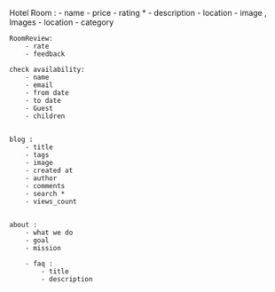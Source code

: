 Hotel 
     Room : 
        - name
        - price
        - rating *
        - description 
        - location 
        - image  , Images
        - location 
        - category

    RoomReview:
        - rate
        - feedback

    check availability:
        - name
        - email 
        - from date
        - to date
        - Guest 
        - children 
    

    blog : 
        - title
        - tags
        - image
        - created at
        - author
        - comments 
        - search *
        - views_count


    about : 
        - what we do 
        - goal 
        - mission 

        - faq :
            - title
            - description 


